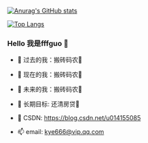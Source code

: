 [![Anurag's GitHub stats](https://github-readme-stats.vercel.app/api?username=fffguo&theme=tokyonight&show_icons=true&include_all_commits=true&count_private=true)](https://github.com/fffguo)

[![Top Langs](https://github-readme-stats.vercel.app/api/top-langs/?username=fffguo&theme=tokyonight&layout=compact)](https://github.com/fffguo)

### Hello 我是fffguo 👋


- 🔭 过去的我：搬砖码农:clown_face:
- 🌱 现在的我：搬砖码农:clown_face:
- 👯 未来的我：搬砖码农:clown_face:
- :rocket: 长期目标: 还清房贷:clown_face:

- 🤔 CSDN: https://blog.csdn.net/u014155085
- 📫 email: kye666@vip.qq.com





